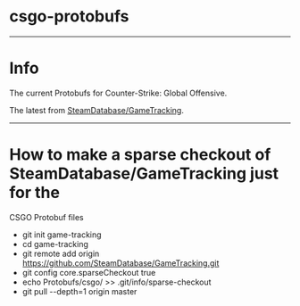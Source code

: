 # csgo-protobufs

---

# Info

The current Protobufs for Counter-Strike: Global Offensive.

The latest from
[SteamDatabase/GameTracking](https://github.com/SteamDatabase/GameTracking).

---

# How to make a sparse checkout of SteamDatabase/GameTracking just for the
CSGO Protobuf files

- git init game-tracking
- cd game-tracking
- git remote add origin https://github.com/SteamDatabase/GameTracking.git
- git config core.sparseCheckout true
- echo Protobufs/csgo/ >> .git/info/sparse-checkout
- git pull --depth=1 origin master

